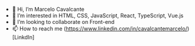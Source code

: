 - 👋 Hi, I’m Marcelo Cavalcante
- 👀 I’m interested in HTML, CSS, JavaScript, React, TypeScript, Vue.js
- 💞️ I’m looking to collaborate on Front-end
- 📫 How to reach me (https://www.linkedin.com/in/cavalcantemarcelo/)[LinkdIn]


